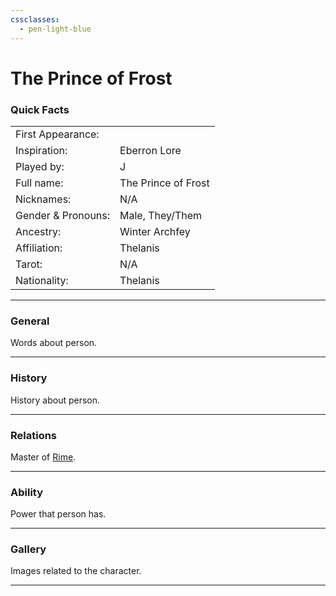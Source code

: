 ```yaml
---
cssclasses:
  - pen-light-blue
---
```

<link rel="stylesheet" href="https://cdn.jsdelivr.net/npm/rpg-awesome@latest/css/rpg-awesome.min.css">
<link rel="stylesheet" href="https://cdn.jsdelivr.net/npm/remixicon@4.5.0/fonts/remixicon.min.css"> 

# The Prince of Frost
### Quick Facts

|                    |                     |
| ------------------ | ------------------- |
| First Appearance:  |                     |
| Inspiration:          | Eberron Lore        |
| Played by:         | J                   |
| Full name:         | The Prince of Frost |
| Nicknames:         | N/A                 |
| Gender & Pronouns: | Male, They/Them     |
| Ancestry:          | Winter Archfey      |
| Affiliation:       | Thelanis            |
| Tarot:             | N/A                 |
| Nationality:       | Thelanis            |
***
### General <i class="ri-checkbox-blank-line"></i>
Words about person.

***
### History <i class="ri-history-line"></i>
History <i class="ri-history-line"></i> about person.

***
### Relations <i class="ri-user-line"></i>
Master of [Rime](Rime.md).

***
### Ability <i class="ri-star-line"></i>
Power that person has.

***
### Gallery <i class="ri-image-line"></i>
Images related to the character.

***
